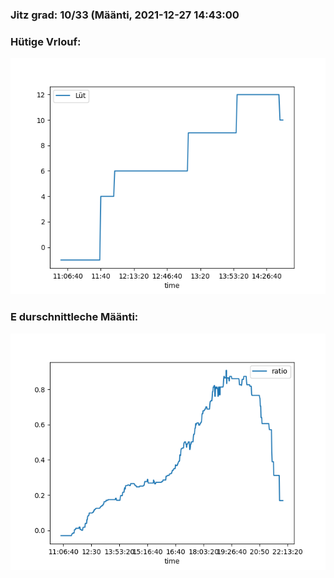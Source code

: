 ### Jitz grad: 10/33 (Määnti, 2021-12-27 14:43:00

### Hütige Vrlouf:
![Graph](Today.png)

### E durschnittleche Määnti:
![Graph](Määnti.png)